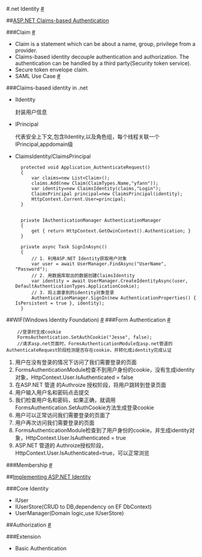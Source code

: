 #.net Identity [#](http://odetocode.com/blogs/scott/archive/2014/01/03/asp-net-identity-with-the-entity-framework.aspx)

##[ASP.NET Claims-based Authentication](http://www.cnblogs.com/jesse2013/p/aspnet-identity-claims-based-authentication-and-owin.html)

###Claim [#](https://en.wikipedia.org/wiki/Claims-based_identity)

+ Claim is a statement which can be about a name, group, privilege from a provider.
+ Claims-based identity decouple authentication and authorization. The authentication can be handled by a third party(Security token service).
+ Secure token envelope claim.
+ SAML Use Case [#](https://en.wikipedia.org/wiki/Security_Assertion_Markup_Language#The_SAML_Use_Case)


###Claims-based identity in .net
+ IIdentity
   
   封装用户信息
   
+ IPrincipal

   代表安全上下文,包含IIdentity,以及角色组，每个线程关联一个IPrincipal,appdomain级
   
+ ClaimsIdentity/ClaimsPrincipal

        protected void Application_AuthenticateRequest()
        {
            var claims=new List<Claim>();
            claims.Add(new Claim(ClaimTypes.Name,"yfann"));
            var identity=new ClaimsIdentity(claims,"Login");
            ClaimsPrincipal principal=new ClaimsPrincipal(identity);
            HttpContext.Current.User=principal;
        }


        private IAuthenticationManager AuthenticationManager
        {
            get { return HttpContext.GetOwinContext().Authentication; }
        }
        
        private async Task SignInAsync()
        {
            // 1. 利用ASP.NET Identity获取用户对象
            var user = await UserManager.FindAsync("UserName", "Password");
            // 2. 用数据库取出的数据创建ClaimsIdentity
            var identity = await UserManager.CreateIdentityAsync(user, DefaultAuthenticationTypes.ApplicationCookie);
            // 3. 将上面拿到的identity对象登录
            AuthenticationManager.SignIn(new AuthenticationProperties() { IsPersistent = true }, identity);
        } 
        
##WIF(Windows Identity Foundation) [#](https://msdn.microsoft.com/en-us/library/hh377151.aspx)
###Form Authentication [#](http://www.cnblogs.com/fish-li/archive/2012/04/15/2450571.html)

        //登录时生成cookie
        FormsAuthentication.SetAuthCookie("Jesse", false);
        //请求asp.net页面时，FormsAuthenticationModule在asp.net管道的AuthenticateRequest阶段检测是否存在cookie，并转化成identity完成认证
        
1. 用户在没有登录的情况下访问了我们需要登录的页面
2. FormsAuthenticationModule检查不到用户身份的cookie，没有生成identity对象，HttpContext.User.IsAuthenticated = false
3. 在ASP.NET 管道 的Authroize 授权阶段，将用户跳转到登录页面
4. 用户输入用户名和密码点击提交
5. 我们检查用户名和密码，如果正确，就调用FormsAuthentication.SetAuthCookie方法生成登录cookie
6. 用户可以正常访问我们需要登录的页面了
7. 用户再次访问我们需要登录的页面
8. FormsAuthenticationModule检查到了用户身份的cookie，并生成identity对象，HttpContext.User.IsAuthenticated = true
9. ASP.NET 管道的 Authroize授权阶段，HttpContext.User.IsAuthenticated=true，可以正常浏览

###Membership [#](http://www.cnblogs.com/jesse2013/p/membership.html)



##[Implementing ASP.NET Identity](http://odetocode.com/blogs/scott/archive/2014/01/20/implementing-asp-net-identity.aspx)

###Core Identity

+ IUser
+ IUserStore(CRUD to DB,dependency on EF DbContext)
+ UserManager(Domain logic,use IUserStore)


##Authorization [#](http://docs.asp.net/en/latest/security/authorization)

###Extension

+ Basic Authentication


